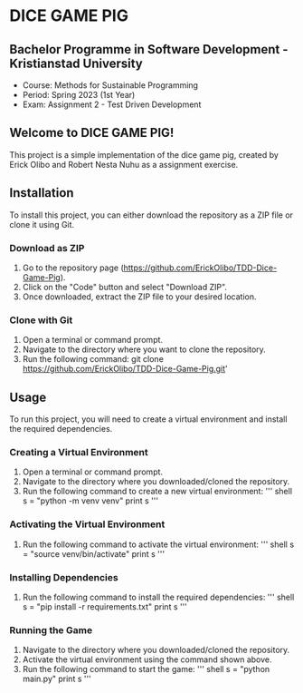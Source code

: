 # DICE GAME PIG

## Bachelor Programme in Software Development - Kristianstad University
- Course: Methods for Sustainable Programming
- Period: Spring 2023 (1st Year)
- Exam: Assignment 2 - Test Driven Development

## Welcome to DICE GAME PIG!
This project is a simple implementation of the dice game pig, created by Erick Olibo and Robert Nesta Nuhu as a assignment exercise.

## Installation
To install this project, you can either download the repository as a ZIP file or clone it using Git.

### Download as ZIP
1. Go to the repository page (https://github.com/ErickOlibo/TDD-Dice-Game-Pig).
2. Click on the "Code" button and select "Download ZIP".
3. Once downloaded, extract the ZIP file to your desired location.

### Clone with Git
1. Open a terminal or command prompt.
2. Navigate to the directory where you want to clone the repository.
3. Run the following command: git clone https://github.com/ErickOlibo/TDD-Dice-Game-Pig.git' 


## Usage
To run this project, you will need to create a virtual environment and install the required dependencies.

### Creating a Virtual Environment
1. Open a terminal or command prompt.
2. Navigate to the directory where you downloaded/cloned the repository.
3. Run the following command to create a new virtual environment:
''' shell
s = "python -m venv venv"
print s
'''


### Activating the Virtual Environment
1. Run the following command to activate the virtual environment:
''' shell
s = "source venv/bin/activate"
print s
'''

### Installing Dependencies
1. Run the following command to install the required dependencies:
''' shell
s = "pip install -r requirements.txt"
print s
'''


### Running the Game
1. Navigate to the directory where you downloaded/cloned the repository.
2. Activate the virtual environment using the command shown above.
3. Run the following command to start the game:
''' shell
s = "python main.py"
print s
'''

